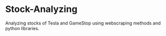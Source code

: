 # Stock-Analyzing
Analyzing stocks of Tesla and GameStop using webscraping methods and python libraries.

